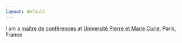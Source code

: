 ```yaml
---
layout: default
---
```


I am a [maître de conférences](http://en.wikipedia.org/wiki/Ma%C3%AEtre_de_conf%C3%A9rences) 
at [Université Pierre et Marie Curie](http://www.upmc.fr), Paris, France 
